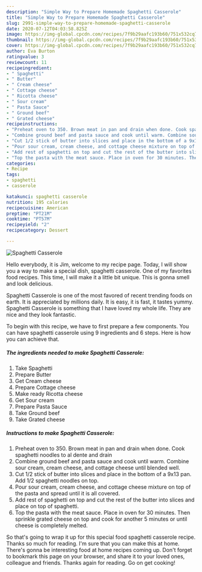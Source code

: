 ```yaml
---
description: "Simple Way to Prepare Homemade Spaghetti Casserole"
title: "Simple Way to Prepare Homemade Spaghetti Casserole"
slug: 2991-simple-way-to-prepare-homemade-spaghetti-casserole
date: 2020-07-12T04:03:58.825Z
image: https://img-global.cpcdn.com/recipes/7f9b29aafc193b60/751x532cq70/spaghetti-casserole-recipe-main-photo.jpg
thumbnail: https://img-global.cpcdn.com/recipes/7f9b29aafc193b60/751x532cq70/spaghetti-casserole-recipe-main-photo.jpg
cover: https://img-global.cpcdn.com/recipes/7f9b29aafc193b60/751x532cq70/spaghetti-casserole-recipe-main-photo.jpg
author: Eva Burton
ratingvalue: 3
reviewcount: 11
recipeingredient:
- " Spaghetti"
- " Butter"
- " Cream cheese"
- " Cottage cheese"
- " Ricotta cheese"
- " Sour cream"
- " Pasta Sauce"
- " Ground beef"
- " Grated cheese"
recipeinstructions:
- "Preheat oven to 350. Brown meat in pan and drain when done. Cook spaghetti noodles to al dente and drain"
- "Combine ground beef and pasta sauce and cook until warm. Combine sour cream, cream cheese, and cottage cheese until blended well."
- "Cut 1/2 stick of butter into slices and place in the bottom of a 9x13 pan. Add 1/2 spaghetti noodles on top."
- "Pour sour cream, cream cheese, and cottage cheese mixture on top of the pasta and spread until it is all covered."
- "Add rest of spaghetti on top and cut the rest of the butter into slices and place on top of spaghetti."
- "Top the pasta with the meat sauce. Place in oven for 30 minutes. Then sprinkle grated cheese on top and cook for another 5 minutes or until cheese is completely melted."
categories:
- Recipe
tags:
- spaghetti
- casserole

katakunci: spaghetti casserole 
nutrition: 195 calories
recipecuisine: American
preptime: "PT21M"
cooktime: "PT57M"
recipeyield: "2"
recipecategory: Dessert

---
```



![Spaghetti Casserole](https://img-global.cpcdn.com/recipes/7f9b29aafc193b60/751x532cq70/spaghetti-casserole-recipe-main-photo.jpg)

Hello everybody, it is Jim, welcome to my recipe page. Today, I will show you a way to make a special dish, spaghetti casserole. One of my favorites food recipes. This time, I will make it a little bit unique. This is gonna smell and look delicious.

Spaghetti Casserole is one of the most favored of recent trending foods on earth. It is appreciated by millions daily. It is easy, it is fast, it tastes yummy. Spaghetti Casserole is something that I have loved my whole life. They are nice and they look fantastic.




To begin with this recipe, we have to first prepare a few components. You can have spaghetti casserole using 9 ingredients and 6 steps. Here is how you can achieve that.

<!--inarticleads1-->

##### The ingredients needed to make Spaghetti Casserole:

1. Take  Spaghetti
1. Prepare  Butter
1. Get  Cream cheese
1. Prepare  Cottage cheese
1. Make ready  Ricotta cheese
1. Get  Sour cream
1. Prepare  Pasta Sauce
1. Take  Ground beef
1. Take  Grated cheese




<!--inarticleads2-->

##### Instructions to make Spaghetti Casserole:

1. Preheat oven to 350. Brown meat in pan and drain when done. Cook spaghetti noodles to al dente and drain
1. Combine ground beef and pasta sauce and cook until warm. Combine sour cream, cream cheese, and cottage cheese until blended well.
1. Cut 1/2 stick of butter into slices and place in the bottom of a 9x13 pan. Add 1/2 spaghetti noodles on top.
1. Pour sour cream, cream cheese, and cottage cheese mixture on top of the pasta and spread until it is all covered.
1. Add rest of spaghetti on top and cut the rest of the butter into slices and place on top of spaghetti.
1. Top the pasta with the meat sauce. Place in oven for 30 minutes. Then sprinkle grated cheese on top and cook for another 5 minutes or until cheese is completely melted.




So that's going to wrap it up for this special food spaghetti casserole recipe. Thanks so much for reading. I'm sure that you can make this at home. There's gonna be interesting food at home recipes coming up. Don't forget to bookmark this page on your browser, and share it to your loved ones, colleague and friends. Thanks again for reading. Go on get cooking!
